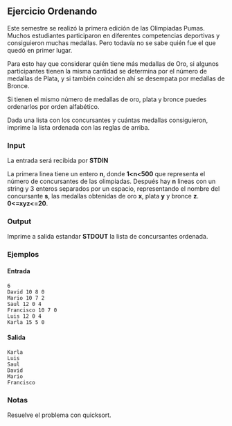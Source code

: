 ## Ejercicio Ordenando

Este semestre se realizó la primera edición de las Olimpiadas Pumas. Muchos estudiantes participaron en diferentes competencias deportivas y consiguieron muchas medallas. Pero todavía no se sabe quién fue el que quedó en primer lugar.

Para esto hay que considerar quién tiene más medallas de Oro, si algunos participantes tienen la misma cantidad se determina por el número de medallas de Plata, y si también coinciden ahí se desempata por medallas de Bronce.

Si tienen el mismo número de medallas de oro, plata y bronce puedes ordenarlos por orden alfabético.

Dada una lista con los concursantes y cuántas medallas consiguieron, imprime la lista ordenada con las reglas de arriba.


### Input

La entrada será recibida por **STDIN**

La primera linea tiene un entero **n**, donde **1<n<500** que representa el número de concursantes de las olimpiadas. Después hay **n** lineas con un string y 3 enteros separados por un espacio, representando el nombre del concursante **s**, las medallas obtenidas de oro **x**, plata **y** y bronce **z**. **0<=xyz<=20**.

### Output

Imprime a salida estandar **STDOUT** la lista de concursantes ordenada.

### Ejemplos

#### Entrada
```
6
David 10 8 0
Mario 10 7 2
Saul 12 0 4
Francisco 10 7 0
Luis 12 0 4
Karla 15 5 0
```
#### Salida

```
Karla
Luis
Saul
David
Mario
Francisco
```

### Notas

Resuelve el problema con quicksort.
